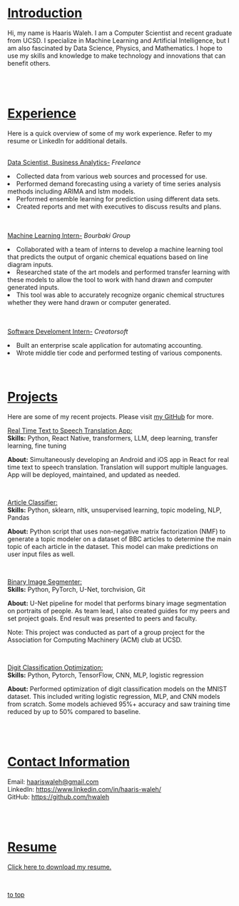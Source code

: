 # <u>Introduction</u>

Hi, my name is Haaris Waleh. I am a Computer Scientist and recent graduate from UCSD. I specialize in Machine Learning and Artificial Intelligence, but I am also fascinated by Data Science, Physics, and Mathematics. I hope to use my skills and knowledge to make technology and innovations that can benefit others.

<br><br>

# <u>Experience</u>
Here is a quick overview of some of my work experience. Refer to my resume or LinkedIn for additional details. <br><br>

<u>Data Scientist, Business Analytics-</u>
<i> Freelance</i> <br>

<li>Collected data from various web sources and processed for use. 
</li>

<li>Performed demand forecasting using a variety of time series analysis methods including ARIMA and lstm models.</li>

<li>Performed ensemble learning for prediction using different data sets.</li>

<li>Created reports and met with executives to discuss results and plans. </li>
<br><br>

<u>Machine Learning Intern-</u>
<i> Bourbaki Group</i> <br>

<li>Collaborated with a team of interns to develop a machine learning tool that predicts the output of organic chemical equations based on line diagram inputs.</li>

<li>Researched state of the art models and performed transfer learning with these models to allow the tool to work with hand drawn and computer generated inputs.</li>

<li>This tool was able to accurately recognize organic chemical structures whether they were hand drawn or computer generated. </li>
<br><br>

<u>Software Develoment Intern-</u> 
<i> Creatorsoft</i> <br>

<li>Built an enterprise scale application for automating accounting. </li>

<li>Wrote middle tier code and performed testing of various components.</li>
<br><br>


# <u>Projects</u>
Here are some of my recent projects. Please visit [my GitHub](https://github.com/hwaleh) for more.

 <u> Real Time Text to Speech Translation App:</u> <br>
<b>Skills:</b> 
Python, React Native, transformers, LLM, deep learning, transfer learning, fine tuning

<b>About:</b> 
Simultaneously developing an Android and iOS app in React for real time text to speech translation. Translation will support multiple languages. App will be deployed, maintained, and updated as needed.

<br>
 
 <u> Article Classifier:</u> <br>
<b>Skills:</b> 
Python, sklearn, nltk, unsupervised learning, topic modeling, NLP, Pandas

<b>About:</b> 
Python script that uses non-negative matrix factorization (NMF) to generate a topic modeler on a dataset of BBC articles to determine the main topic of each article in the dataset. This model can make predictions on user input files as well.

<br>

<u>Binary Image Segmenter:</u> <br>
<b>Skills:</b>
Python, PyTorch, U-Net, torchvision, Git

<b>About:</b> 
U-Net pipeline for model that performs binary image segmentation on portraits of people. As team lead, I also created guides for my peers and set project goals. End result was presented to peers and faculty.

Note: This project was conducted as part of a group project for the Association for Computing Machinery (ACM) club at UCSD.

<br>

<u>Digit Classification Optimization:</u> <br>
<b>Skills:</b>
Python, Pytorch, TensorFlow, CNN, MLP, logistic regression

<b>About:</b>
Performed optimization of digit classification models on the MNIST dataset. This included writing logistic regression, MLP, and CNN models from scratch. Some models achieved 95%+ accuracy and saw training time reduced by up to 50% compared to baseline.


<br><br>

# <u>Contact Information</u>
Email: haariswaleh@gmail.com <br>
LinkedIn: https://www.linkedin.com/in/haaris-waleh/ <br>
GitHub: https://github.com/hwaleh

<br><br>

# <u>Resume</u>
<a href="/haaris_waleh_resume.pdf" download>Click here to download my resume.</a>

<br>

[to top](#about-me)
